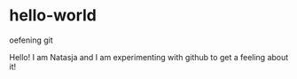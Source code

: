 # hello-world
oefening git

Hello!
I am Natasja and I am experimenting with github to get a feeling about it!
